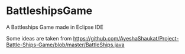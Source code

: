 # BattleshipsGame
A Battleships Game made in Eclipse IDE

Some ideas are taken from https://github.com/AyeshaShaukat/Project-Battle-Ships-Game/blob/master/BattleShips.java
